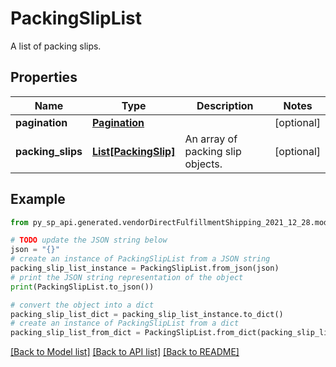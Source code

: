 # PackingSlipList

A list of packing slips.

## Properties

Name | Type | Description | Notes
------------ | ------------- | ------------- | -------------
**pagination** | [**Pagination**](Pagination.md) |  | [optional] 
**packing_slips** | [**List[PackingSlip]**](PackingSlip.md) | An array of packing slip objects. | [optional] 

## Example

```python
from py_sp_api.generated.vendorDirectFulfillmentShipping_2021_12_28.models.packing_slip_list import PackingSlipList

# TODO update the JSON string below
json = "{}"
# create an instance of PackingSlipList from a JSON string
packing_slip_list_instance = PackingSlipList.from_json(json)
# print the JSON string representation of the object
print(PackingSlipList.to_json())

# convert the object into a dict
packing_slip_list_dict = packing_slip_list_instance.to_dict()
# create an instance of PackingSlipList from a dict
packing_slip_list_from_dict = PackingSlipList.from_dict(packing_slip_list_dict)
```
[[Back to Model list]](../README.md#documentation-for-models) [[Back to API list]](../README.md#documentation-for-api-endpoints) [[Back to README]](../README.md)


